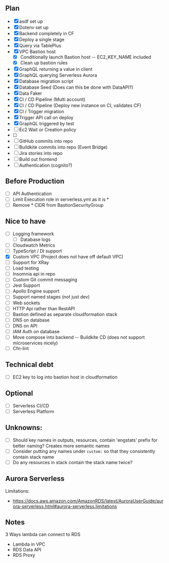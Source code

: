 ## Plan
- [x] asdf set up
- [x] Dotenv set up
- [x] Backend completely in CF
- [x] Deploy a single stage
- [x] Query via TablePlus
- [x] VPC Bastion host
  - [x] Conditionally launch Bastion host -- EC2_KEY_NAME included
  - [x] Clean up bastion rules
- [x] GraphQL returning a value in client
- [x] GraphQL querying Serverless Aurora
- [x] Database migration script
- [x] Database Seed (Does can this be done with DataAPI?)
- [x] Data Faker
- [x] CI / CD Pipeline (Multi account)
- [x] CI / CD Pipeline (Deploy new instance on CI, validates CF)
- [x] CI / Trigger migration
- [x] Trigger API call on deploy
- [x] GraphQL triggered by test
- [ ] Ec2 Wait or Creation policy
- [ ] 
- [ ] GitHub commits into repo
- [ ] Buildkite commits into repo (Event Bridge)
- [ ] Jira stories into repo
- [ ] Build out frontend
- [ ] Authentication (cognito?)

## Before Production
- [ ] API Authentication
- [ ] Limit Execution role in serverless.yml as it is *
- [ ] Remove * CIDR from BastionSecurityGroup

## Nice to have
- [ ] Logging framework
  - [ ] Database logs
- [ ] Cloudwatch Metrics
- [ ] TypeScript / DI support
- [x] Custom VPC (Project does not have off default VPC)
- [ ] Support for XRay
- [ ] Load testing
- [ ] Insomnia api in repo
- [ ] Custom Git commit messaging
- [ ] Jest Support
- [ ] Apollo Engine support
- [ ] Support named stages (not just dev)
- [ ] Web sockets
- [ ] HTTP Api rather than RestAPI
- [ ] Bastion defined as separate cloudformation stack
- [ ] DNS on database
- [ ] DNS on API
- [ ] IAM Auth on database
- [ ] Move compose into backend -- Buildkite CD (does not support microservices nicely)
- [ ] Cfn-lint
  
## Technical debt
- [ ] EC2 key to log into bastion host in cloudformation

## Optional
- [ ] Serverless CI/CD
- [ ] Serverless Platform
  
## Unknowns: 
- [ ] Should key names in outputs, resources, contain 'engstats' prefix for better naming? Creates more semantic names
- [ ] Consider putting any names under `custom:` so that they consistently contain stack name
- [ ] Do any resources in stack contain the stack name twice?

## Aurora Serverless
Limitations:
- https://docs.aws.amazon.com/AmazonRDS/latest/AuroraUserGuide/aurora-serverless.html#aurora-serverless.limitations

## Notes
3 Ways lambda can connect to RDS
- Lambda in VPC
- RDS Data API
- RDS Proxy